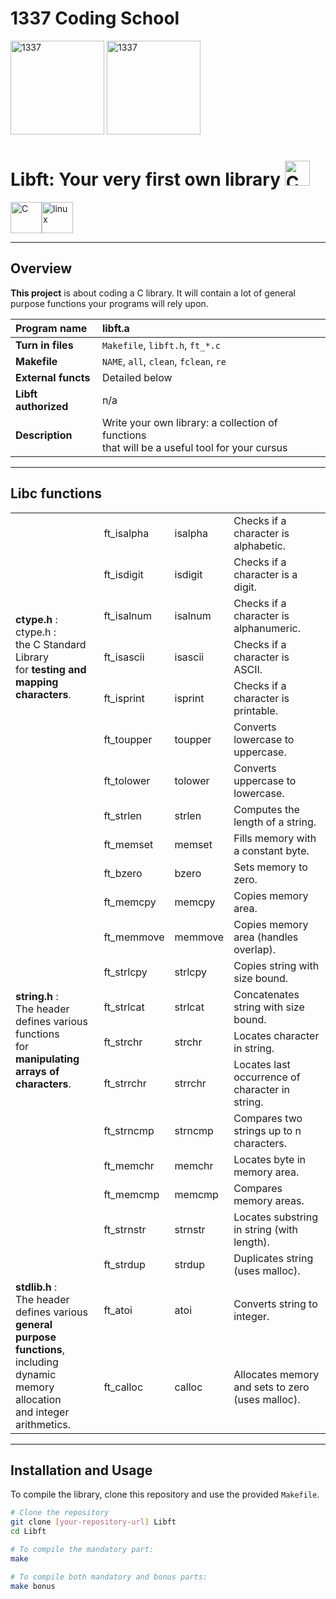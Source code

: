 # 1337 Coding School

<img width="150" src="https://myapi.um6p.ma/sites/default/files/2025-05/UM6P_1337.png" title="1337"/>
<img width="150" src="https://pbs.twimg.com/profile_images/1470324396095066120/t8F5Ai57_400x400.jpg" title="1337"/>


# Libft: Your very first own library <img src="https://raw.githubusercontent.com/Tarikul-Islam-Anik/Animated-Fluent-Emojis/master/Emojis/Objects/Card%20File%20Box.png" alt="Card File Box" width="40" height="40" />
<img width="50" src="https://raw.githubusercontent.com/marwin1991/profile-technology-icons/refs/heads/main/icons/c.png" title="C"/><img width="50" src="https://upload.wikimedia.org/wikipedia/commons/thumb/3/35/Tux.svg/1012px-Tux.svg.png" title="linux"/>

---
## Overview
**This project** is about coding a C library. It will contain a lot of general purpose functions your programs will rely upon.

| Program name | libft.a |
| :--- | :--- |
| **Turn in files** | `Makefile`, `libft.h`, `ft_*.c` |
| **Makefile** | `NAME`, `all`, `clean`, `fclean`, `re` |
| **External functs** | Detailed below |
| **Libft authorized** | n/a |
| **Description** | Write your own library: a collection of functions<br> that will be a useful tool for your cursus |

---
## Libc functions
<table>
  <tr>
    <td rowspan="7">
      <b>ctype.h</b> :
      <br>ctype.h : <br>
      the C Standard Library<br>
      for <b>testing and mapping characters</b>.
    </td>
    <td>ft_isalpha</td>
    <td>isalpha</td>
    <td>Checks if a character is alphabetic.</td>
  </tr>
  <tr>
    <td>ft_isdigit</td>
    <td>isdigit</td>
    <td>Checks if a character is a digit.</td>
    </tr>
  <tr>
    <td>ft_isalnum</td>
    <td>isalnum</td>
    <td>Checks if a character is alphanumeric.</td>
  </tr>
  <tr>
    <td>ft_isascii</td>
    <td>isascii</td>
    <td>Checks if a character is ASCII.</td>
  </tr>
  <tr>
    <td>ft_isprint</td>
    <td>isprint</td>
    <td>Checks if a character is printable.</td>
  </tr>
  <tr>
    <td>ft_toupper</td>
    <td>toupper</td>
    <td>Converts lowercase to uppercase.</td>
  </tr>
  <tr>
    <td>ft_tolower</td>
    <td>tolower</td>
    <td>Converts uppercase to lowercase.</td>
  </tr>
  <tr>
    <td rowspan="14">
      <b>string.h</b> :
      <br>The header defines various functions <br>for <b>manipulating arrays of characters</b>.
    </td>
    <td>ft_strlen</td>
    <td>strlen</td>
    <td>Computes the length of a string.</td>
  </tr>
  <tr>
    <td>ft_memset</td>
    <td>memset</td>
    <td>Fills memory with a constant byte.</td>
  </tr>
  <tr>
    <td>ft_bzero</td>
    <td>bzero</td>
    <td>Sets memory to zero.</td>
  </tr>
  <tr>
    <td>ft_memcpy</td>
    <td>memcpy</td>
    <td>Copies memory area.</td>
  </tr>
  <tr>
    <td>ft_memmove</td>
    <td>memmove</td>
    <td>Copies memory area (handles overlap).</td>
  </tr>
  <tr>
    <td>ft_strlcpy</td>
    <td>strlcpy</td>
    <td>Copies string with size bound.</td>
  </tr>
  <tr>
    <td>ft_strlcat</td>
    <td>strlcat</td>
    <td>Concatenates string with size bound.</td>
  </tr>
  <tr>
    <td>ft_strchr</td>
    <td>strchr</td>
    <td>Locates character in string.</td>
  </tr>
  <tr>
    <td>ft_strrchr</td>
    <td>strrchr</td>
    <td>Locates last occurrence of character in string.</td>
  </tr>
  <tr>
    <td>ft_strncmp</td>
    <td>strncmp</td>
    <td>Compares two strings up to n characters.</td>
  </tr>
  <tr>
    <td>ft_memchr</td>
    <td>memchr</td>
    <td>Locates byte in memory area.</td>
  </tr>
  <tr>
    <td>ft_memcmp</td>
    <td>memcmp</td>
    <td>Compares memory areas.</td>
  </tr>
  <tr>
    <td>ft_strnstr</td>
    <td>strnstr</td>
    <td>Locates substring in string (with length).</td>
  </tr>
  <tr>
    <td>ft_strdup</td>
    <td>strdup</td>
    <td>Duplicates string (uses malloc).</td>
  </tr>
  <tr>
    <td rowspan="2">
      <b>stdlib.h</b> :
      <br>The header defines various <br><b>general purpose functions</b>,<br> including dynamic memory allocation <br>and integer arithmetics.
    </td>
    <td>ft_atoi</td>
    <td>atoi</td>
    <td>Converts string to integer.</td>
  </tr>
  <tr>
    <td>ft_calloc</td>
    <td>calloc</td>
    <td>Allocates memory and sets to zero (uses malloc).</td>
  </tr>
</table>



---

## Installation and Usage

To compile the library, clone this repository and use the provided `Makefile`.

```bash
# Clone the repository
git clone [your-repository-url] Libft
cd Libft

# To compile the mandatory part:
make

# To compile both mandatory and bonus parts:
make bonus
